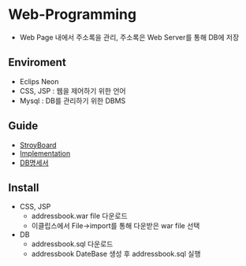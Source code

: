 # Web-Programming
- Web Page 내에서 주소록을 관리, 주소록은 Web Server를 통해 DB에 저장

## Enviroment
- Eclips Neon
- CSS, JSP : 웹을 제어하기 위한 언어
- Mysql : DB를 관리하기 위한 DBMS

## Guide
- [StroyBoard](./storyboard.pdf)
- [Implementation](./result_report.pdf)
- [DB명세서](./DB명세서)

## Install
- CSS, JSP
  - addressbook.war file 다운로드
  - 이클립스에서 File->import를 통해 다운받은 war file 선택
- DB
  - addressbook.sql 다운로드
  - addressbook DateBase 생성 후 addressbook.sql 실행
  
